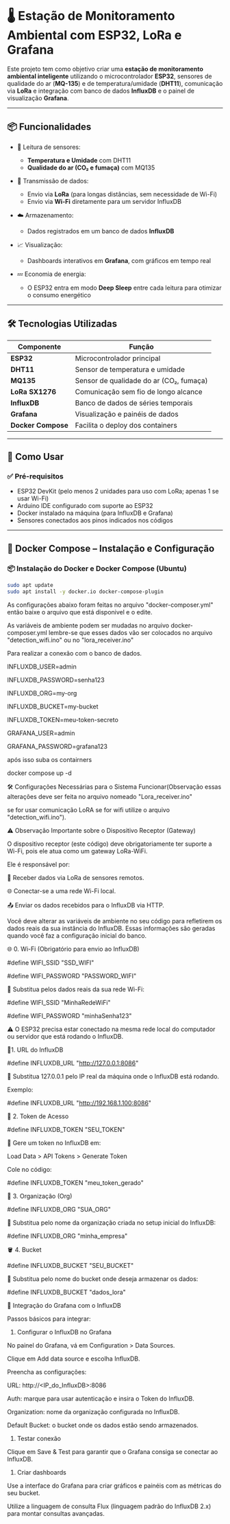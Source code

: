 # 🌡️ Estação de Monitoramento Ambiental com ESP32, LoRa e Grafana

Este projeto tem como objetivo criar uma **estação de monitoramento ambiental inteligente** utilizando o microcontrolador **ESP32**, sensores de qualidade do ar (**MQ-135**) e de temperatura/umidade (**DHT11**), comunicação via **LoRa** e integração com banco de dados **InfluxDB** e o painel de visualização **Grafana**.

---

## 📦 Funcionalidades

- 🧠 Leitura de sensores:
  - **Temperatura e Umidade** com DHT11
  - **Qualidade do ar (CO₂ e fumaça)** com MQ135

- 📡 Transmissão de dados:
  - Envio via **LoRa** (para longas distâncias, sem necessidade de Wi-Fi)
  - Envio via **Wi-Fi** diretamente para um servidor InfluxDB

- ☁️ Armazenamento:
  - Dados registrados em um banco de dados **InfluxDB**

- 📈 Visualização:
  - Dashboards interativos em **Grafana**, com gráficos em tempo real

- 💤 Economia de energia:
  - O ESP32 entra em modo **Deep Sleep** entre cada leitura para otimizar o consumo energético

---

## 🛠️ Tecnologias Utilizadas

| Componente          | Função                                   |
|---------------------|-------------------------------------------|
| **ESP32**           | Microcontrolador principal                |
| **DHT11**           | Sensor de temperatura e umidade           |
| **MQ135**           | Sensor de qualidade do ar (CO₂, fumaça)   |
| **LoRa SX1276**     | Comunicação sem fio de longo alcance      |
| **InfluxDB**        | Banco de dados de séries temporais        |
| **Grafana**         | Visualização e painéis de dados           |
| **Docker Compose**  | Facilita o deploy dos containers          |

---

## 🚀 Como Usar

### ✅ Pré-requisitos

- ESP32 DevKit (pelo menos 2 unidades para uso com LoRa; apenas 1 se usar Wi-Fi)
- Arduino IDE configurado com suporte ao ESP32
- Docker instalado na máquina (para InfluxDB e Grafana)
- Sensores conectados aos pinos indicados nos códigos

---

## 🐋 Docker Compose – Instalação e Configuração

### 📦 Instalação do Docker e Docker Compose (Ubuntu)
```bash
sudo apt update
sudo apt install -y docker.io docker-compose-plugin
```

As configurações abaixo foram feitas no arquivo "docker-composer.yml" então baixe o arquivo que está disponivel e o edite.

As variáveis de ambiente podem ser mudadas no arquivo docker-composer.yml lembre-se que esses dados vão ser colocados no arquivo "detection\_wifi.ino" ou no "lora\_receiver.ino"

Para realizar a conexão com o banco de dados.

INFLUXDB\_USER=admin

INFLUXDB\_PASSWORD=senha123

INFLUXDB\_ORG=my-org

INFLUXDB\_BUCKET=my-bucket

INFLUXDB\_TOKEN=meu-token-secreto

GRAFANA\_USER=admin

GRAFANA\_PASSWORD=grafana123

após isso suba os contairners

docker compose up -d

🛠️ Configurações Necessárias para o Sistema Funcionar(Observação essas alterações deve ser feita  no arquivo nomeado "Lora\_receiver.ino"

se for usar comunicação LoRA se for wifi utilize o arquivo "detection\_wifi.ino").

⚠️ Observação Importante sobre o Dispositivo Receptor (Gateway)

O dispositivo receptor (este código) deve obrigatoriamente ter suporte a Wi-Fi, pois ele atua como um gateway LoRa-WiFi.

Ele é responsável por:

📡 Receber dados via LoRa de sensores remotos.

🌐 Conectar-se a uma rede Wi-Fi local.

📤 Enviar os dados recebidos para o InfluxDB via HTTP.

Você deve alterar as variáveis de ambiente no seu código para refletirem os dados reais da sua instância do InfluxDB. Essas informações são geradas quando você faz a configuração inicial do banco.

🌐 0. Wi-Fi (Obrigatório para envio ao InfluxDB)

#define WIFI\_SSID "SSD\_WIFI"

#define WIFI\_PASSWORD "PASSWORD\_WIFI"

🔁 Substitua pelos dados reais da sua rede Wi-Fi:

#define WIFI\_SSID "MinhaRedeWiFi"

#define WIFI\_PASSWORD "minhaSenha123"

⚠️ O ESP32 precisa estar conectado na mesma rede local do computador ou servidor que está rodando o InfluxDB.

📍1. URL do InfluxDB

#define INFLUXDB\_URL "http://127.0.0.1:8086"

🔁 Substitua 127.0.0.1 pelo IP real da máquina onde o InfluxDB está rodando.

Exemplo:

#define INFLUXDB\_URL "http://192.168.1.100:8086"

🔐 2. Token de Acesso

#define INFLUXDB\_TOKEN "SEU\_TOKEN"

🔁 Gere um token no InfluxDB em:

Load Data > API Tokens > Generate Token

Cole no código:

#define INFLUXDB\_TOKEN "meu\_token\_gerado"

🏢 3. Organização (Org)

#define INFLUXDB\_ORG "SUA\_ORG"

🔁 Substitua pelo nome da organização criada no setup inicial do InfluxDB:

#define INFLUXDB\_ORG "minha\_empresa"

🪣 4. Bucket

#define INFLUXDB\_BUCKET "SEU\_BUCKET"

🔁 Substitua pelo nome do bucket onde deseja armazenar os dados:

#define INFLUXDB\_BUCKET "dados\_lora"

🔗 Integração do Grafana com o InfluxDB

Passos básicos para integrar:

1. Configurar o InfluxDB no Grafana

No painel do Grafana, vá em Configuration > Data Sources.

Clique em Add data source e escolha InfluxDB.

Preencha as configurações:

URL: http://<IP\_do\_InfluxDB>:8086

Auth: marque para usar autenticação e insira o Token do InfluxDB.

Organization: nome da organização configurada no InfluxDB.

Default Bucket: o bucket onde os dados estão sendo armazenados.

1. Testar conexão

Clique em Save & Test para garantir que o Grafana consiga se conectar ao InfluxDB.

1. Criar dashboards

Use a interface do Grafana para criar gráficos e painéis com as métricas do seu bucket.

Utilize a linguagem de consulta Flux (linguagem padrão do InfluxDB 2.x) para montar consultas avançadas.
